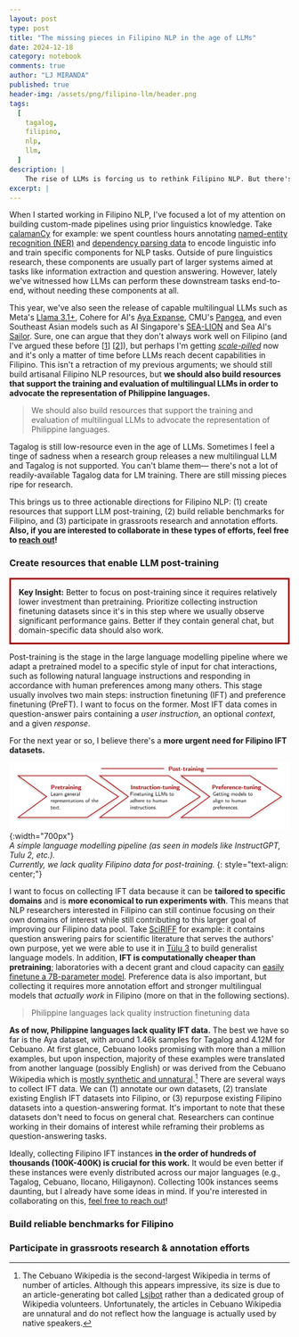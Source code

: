 ```yaml
---
layout: post
type: post
title: "The missing pieces in Filipino NLP in the age of LLMs"
date: 2024-12-18
category: notebook
comments: true
author: "LJ MIRANDA"
published: true
header-img: /assets/png/filipino-llm/header.png
tags:
  [
    tagalog,
    filipino,
    nlp,
    llm,
  ]
description: |
    The rise of LLMs is forcing us to rethink Filipino NLP. But there's still a ton of work to do&mdash;just not the stuff you might think. Here's my take on what's worth doing, what's a waste of time, and where Filipino NLP research should be heading.
excerpt: |
---
```


<span class="firstcharacter">W</span>hen I started working in Filipino NLP, I've focused a lot of my attention on building custom-made pipelines using prior linguistics knowledge.
Take [calamanCy](https://ljvmiranda921/calamanCy) for example: we spent countless hours annotating [named-entity recognition (NER)](https://aclanthology.org/2023.sealp-1.2/) and [dependency parsing data](https://huggingface.co/datasets/UD-Filipino/UD_Tagalog-NewsCrawl) to encode linguistic info and train specific components for NLP tasks.
Outside of pure linguistics research, these components are usually part of larger systems aimed at tasks like information extraction and question answering.
However, lately we've witnessed how LLMs can perform these downstream tasks end-to-end, without needing these components at all.

This year, we've also seen the release of capable multilingual LLMs such as Meta's [Llama 3.1+](https://ai.meta.com/blog/meta-llama-3-1/), Cohere for AI's [Aya Expanse](https://cohere.com/blog/aya-expanse-connecting-our-world), CMU's [Pangea](https://neulab.github.io/Pangea/), and even Southeast Asian models such as AI Singapore's [SEA-LION](https://sea-lion.ai/) and Sea AI's [Sailor](https://huggingface.co/collections/sail/sailor2-language-models-674d7c9e6b4dbbd9a869906b).
Sure, one can argue that they don't always work well on Filipino (and I've argued these before [[1](/notebook/2023/08/04/llm-tagalog/)] [[2](/notebook/2024/07/02/talk-dlsu/)]), but perhaps I'm getting [*scale-pilled*](https://arxiv.org/abs/2001.08361) now and it's only a matter of time before LLMs reach decent capabilities in Filipino.
This isn't a retraction of my previous arguments; we should still build artisanal Filipino NLP resources, but **we should also build resources that support the training and evaluation of multilingual LLMs in order to advocate the representation of Philippine languages.**

> We should also build resources that support the training and evaluation
> of multilingual LLMs to advocate the representation of Philippine languages.

Tagalog is still low-resource even in the age of LLMs.
Sometimes I feel a tinge of sadness when a research group releases a new multilingual LLM and Tagalog is not supported.
You can't blame them&mdash; there's not a lot of readily-available Tagalog data for LM training.
There are still missing pieces ripe for research.

This brings us to three actionable directions for Filipino NLP: (1) create resources that support LLM post-training, (2) build reliable benchmarks for Filipino, and (3) participate in grassroots research and annotation efforts.
**Also, if you are interested to collaborate in these types of efforts, feel free to [reach out](mailto:ljvmiranda@gmail.com)!**


### Create resources that enable LLM post-training

<p style="border:3px; border-style:solid; border-color:#a00000; padding: 1em;">
<b>Key Insight:</b> 
Better to focus on post-training since it requires relatively lower investment than pretraining.
Prioritize collecting instruction finetuning datasets since it's in this step where we usually observe significant performance gains. 
Better if they contain general chat, but domain-specific data should also work.
</p>

Post-training is the stage in the large language modelling pipeline where we adapt a pretrained model to a specific style of input for chat interactions, such as following natural language instructions and responding in accordance with human preferences among many others.
This stage usually involves two main steps: instruction finetuning (IFT) and preference finetuning (PreFT).
I want to focus on the former.
Most IFT data comes in question-answer pairs containing a *user instruction*, an optional *context*, and a given *response*.
<!-- PreFT data, on the other hand, consists of human preferences on model outputs, which can be collected either [manually](https://arxiv.org/abs/2204.05862) or using [another language model](https://arxiv.org/abs/2310.01377) (or a [combination of both](https://arxiv.org/abs/2410.19133)). -->
For the next year or so, I believe there's a **more urgent need for Filipino IFT datasets.**

![](/assets/png/filipino-llm/llm_training.png){:width="700px"}  
*A simple language modelling pipeline (as seen in models like InstructGPT, Tulu 2, etc.).  
Currently, we lack quality Filipino data for post-training.*
{: style="text-align: center;"}

I want to focus on collecting IFT data because it can be **tailored to specific domains** and is **more economical to run experiments with**.
This means that NLP researchers interested in Filipino can still continue focusing on their own domains of interest while still contributing to this larger goal of improving our Filipino data pool.
Take [SciRIFF](https://arxiv.org/abs/2406.07835) for example: it contains question answering pairs for scientific literature that serves the authors' own purpose, yet we were able to use it in [T&uuml;lu 3](https://arxiv.org/abs/2411.15124) to build generalist language models.
In addition, **IFT is computationally cheaper than pretraining**; laboratories with a decent grant and cloud capacity can [easily finetune a 7B-parameter model](https://github.com/hiyouga/LLaMA-Factory?tab=readme-ov-file#hardware-requirement).
Preference data is also important, but collecting it requires more annotation effort and stronger multilingual models that *actually work* in Filipino (more on that in the following sections).

> Philippine languages lack quality instruction finetuning data

**As of now, Philippine languages lack quality IFT data.**
The best we have so far is the Aya dataset, with around 1.46k samples for Tagalog and 4.12M for Cebuano.
At first glance, Cebuano looks promising with more than a million examples, but upon inspection, majority of these examples were translated from another language (possibly English) or was derived from the Cebuano Wikipedia which is [mostly synthetic and unnatural](https://en.wikipedia.org/wiki/Cebuano_Wikipedia).[^1]
There are several ways to collect IFT data. We can (1) annotate our own datasets, (2) translate existing English IFT datasets into Filipino, or (3) repurpose existing Filipino datasets into a question-answering format. 
It's important to note that these datasets don't need to focus on general chat. 
Researchers can continue working in their domains of interest while reframing their problems as question-answering tasks. 

Ideally, collecting Filipino IFT instances **in the order of hundreds of thousands (100K-400K) is crucial for this work.**
It would be even better if these instances were evenly distributed across our major languages (e.g., Tagalog, Cebuano, Ilocano, Hiligaynon).
Collecting 100k instances seems daunting, but I already have some ideas in mind.
If you're interested in collaborating on this, [feel free to reach out](mailto:ljvmiranda@gmail.com)!

### Build reliable benchmarks for Filipino




### Participate in grassroots research & annotation efforts


[^1]: 

    The Cebuano Wikipedia is the second-largest Wikipedia in terms of number of articles. Although this appears impressive, its size is due to an article-generating bot called [Lsjbot](https://en.wikipedia.org/wiki/Lsjbot) rather than a dedicated group of Wikipedia volunteers. Unfortunately, the articles in Cebuano Wikipedia are unnatural and do not reflect how the language is actually used by native speakers.